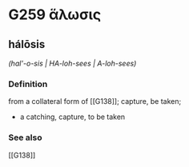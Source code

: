 # G259 ἅλωσις

## hálōsis

_(hal'-o-sis | HA-loh-sees | A-loh-sees)_

### Definition

from a collateral form of [[G138]]; capture, be taken; 

- a catching, capture, to be taken

### See also

[[G138]]

